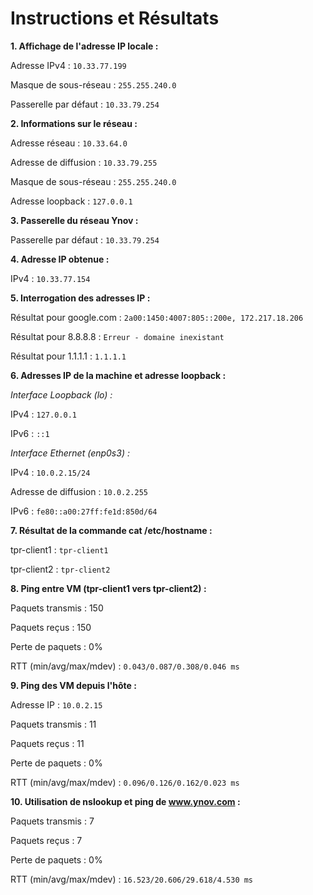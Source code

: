 # Instructions et Résultats

**1. Affichage de l'adresse IP locale :**

Adresse IPv4 : ```10.33.77.199```

Masque de sous-réseau : ```255.255.240.0```

Passerelle par défaut : ```10.33.79.254```

**2. Informations sur le réseau :**

Adresse réseau : ```10.33.64.0```

Adresse de diffusion : ```10.33.79.255```

Masque de sous-réseau : ```255.255.240.0```

Adresse loopback : ```127.0.0.1```

**3. Passerelle du réseau Ynov :**

Passerelle par défaut : ```10.33.79.254```

**4. Adresse IP obtenue :**

IPv4 : ```10.33.77.154```

**5. Interrogation des adresses IP :**

Résultat pour google.com : ```2a00:1450:4007:805::200e, 172.217.18.206```

Résultat pour 8.8.8.8 : ```Erreur - domaine inexistant```

Résultat pour 1.1.1.1 : ```1.1.1.1```

**6. Adresses IP de la machine et adresse loopback :**

*Interface Loopback (lo) :*

IPv4 : ```127.0.0.1```

IPv6 : ```::1```

*Interface Ethernet (enp0s3) :*

IPv4 : ```10.0.2.15/24```

Adresse de diffusion : ```10.0.2.255```

IPv6 : ```fe80::a00:27ff:fe1d:850d/64```

**7. Résultat de la commande cat /etc/hostname :**

tpr-client1 : ```tpr-client1```

tpr-client2 : ```tpr-client2```

**8. Ping entre VM (tpr-client1 vers tpr-client2) :**

Paquets transmis : 150

Paquets reçus : 150

Perte de paquets : 0%

RTT (min/avg/max/mdev) : ```0.043/0.087/0.308/0.046 ms```

**9. Ping des VM depuis l'hôte :**

Adresse IP : ```10.0.2.15```

Paquets transmis : 11

Paquets reçus : 11

Perte de paquets : 0%

RTT (min/avg/max/mdev) : ```0.096/0.126/0.162/0.023 ms```

**10. Utilisation de nslookup et ping de www.ynov.com :**

Paquets transmis : 7

Paquets reçus : 7

Perte de paquets : 0%

RTT (min/avg/max/mdev) : ```16.523/20.606/29.618/4.530 ms```